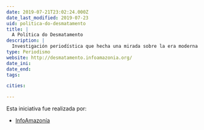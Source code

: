 ```yaml
---
date: 2019-07-21T23:02:24.000Z
date_last_modified: 2019-07-23
uid: politica-do-desmatamento
title: |
  A Política do Desmatamento
description: |
  Investigación periodística que hecha una mirada sobre la era moderna de la deforestación en la Amazonía y apunta los éxitos y las fallas de la estrategia oficial de combate a la devastación de la Amazonia brasileña.
type: Periodismo
website: http://desmatamento.infoamazonia.org/
date_ini: 
date_end: 
tags:

cities: 

---
```


Esta iniciativa fue realizada por:

- [InfoAmazonía](/organizaciones/infoamazonia)
